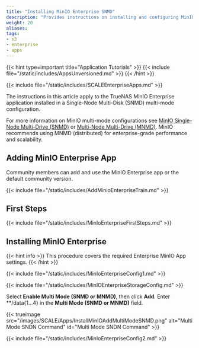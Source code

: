 ```yaml
---
title: "Installing MinIO Enterprise SNMD"
description: "Provides instructions on installing and configuring MinIO Enterprise in a Single-Node Multi-Disk (SNMD) configuration."
weight: 20 
aliases: 
tags:
- s3
- enterprise
- apps
---
```



{{< hint type=important title="Application Tutorials" >}}
{{< include file="/static/includes/AppsUnversioned.md" >}}
{{< /hint >}}

{{< include file="/static/includes/SCALEEnterpriseApps.md" >}}

The instructions in this article apply to the TrueNAS MinIO Enterprise application installed in a Single-Node Multi-Disk (SNMD) multi-mode configuration.

For more information on MinIO multi-mode configurations see [MinIO Single-Node Multi-Drive (SNMD)](https://min.io/docs/minio/linux/operations/install-deploy-manage/deploy-minio-single-node-multi-drive.html) or [Multi-Node Multi-Drive (MNMD)](https://min.io/docs/minio/linux/operations/install-deploy-manage/deploy-minio-multi-node-multi-drive.html#minio-mnmd). MinIO recommends using MNMD (distributed) for enterprise-grade performance and scalability.

## Adding MinIO Enterprise App
Community members can add and use the MinIO Enterprise app or the default community version.

{{< include file="/static/includes/AddMinioEnterpriseTrain.md" >}}

## First Steps

{{< include file="/static/includes/MinIoEnterpriseFirstSteps.md" >}}

## Installing MinIO Enterprise
{{< hint info >}}
This procedure covers the required Enterprise MinIO App settings.
{{< /hint >}}

{{< include file="/static/includes/MinIoEnterpriseConfig1.md" >}}

{{< include file="/static/includes/MinIOEnterpriseStorageConfig.md" >}}

Select **Enable Multi Mode (SNMD or MNMD)**, then click **Add**. 
Enter **/data{1...4} in the **Multi Mode (SNMD or MNMD)** field.

{{< trueimage src="/images/SCALE/Apps/InstallMinIOAddMultiModeSNMD.png" alt="Multi Mode SNDN Command" id="Multi Mode SNDN Command" >}}

{{< include file="/static/includes/MinIoEnterpriseConfig2.md" >}}
